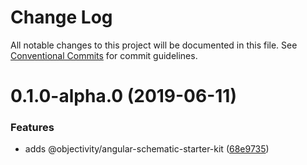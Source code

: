 # Change Log

All notable changes to this project will be documented in this file.
See [Conventional Commits](https://conventionalcommits.org) for commit guidelines.

# 0.1.0-alpha.0 (2019-06-11)


### Features

* adds @objectivity/angular-schematic-starter-kit ([68e9735](https://github.com/ObjectivityLtd/angular-schematics/commit/68e9735))
